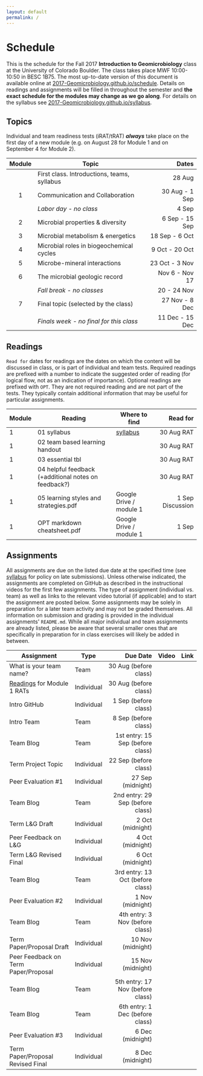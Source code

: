 ```yaml
---
layout: default
permalink: /
---
```


# Schedule

This is the schedule for the Fall 2017 **Introduction to Geomicrobiology** class at the University of Colorado Boulder. The class takes place MWF 10:00-10:50 in BESC 1B75. The most up-to-date version of this document is available online at [2017-Geomicrobiology.github.io/schedule](https://2017-Geomicrobiology.github.io/schedule). Details on readings and assignments will be filled in throughout the semester and **the exact schedule for the modules may change as we go along**. For details on the syllabus see [2017-Geomicrobiology.github.io/syllabus](https://2017-Geomicrobiology.github.io/syllabus).

## Topics

Individual and team readiness tests (iRAT/tRAT) ***always*** take place on the first day of a new module (e.g. on August 28 for Module 1 and on September 4 for Module 2).

| Module | Topic                                       |           Dates |
|:------:|---------------------------------------------|----------------:|
|        | First class. Introductions, teams, syllabus |          28 Aug |
|   1    | Communication and Collaboration             |  30 Aug - 1 Sep |
|        | *Labor day - no class*                      |           4 Sep |
|   2    | Microbial properties & diversity            |  6 Sep - 15 Sep |
|   3    | Microbial metabolism & energetics           |  18 Sep - 6 Oct |
|   4    | Microbial roles in biogeochemical cycles    |  9 Oct - 20 Oct |
|   5    | Microbe-mineral interactions                |  23 Oct - 3 Nov |
|   6    | The microbial geologic record               |  Nov 6 - Nov 17 |
|        | *Fall break - no classes*                   |     20 - 24 Nov |
|   7    | Final topic (selected by the class)         |  27 Nov - 8 Dec |
|        | *Finals week - no final for this class*     | 11 Dec - 15 Dec |


## Readings

`Read for` dates for readings are the dates on which the content will be discussed in class, or is part of individual and team tests. Required readings are prefixed with a number to indicate the suggested order of reading (for logical flow, not as an indication of importance). Optional readings are prefixed with `OPT`. They are not required reading and are not part of the tests. They typically contain additional information that may be useful for particular assignments.

Module | Reading                                              | Where to find                                               | Read for
-------|------------------------------------------------------|-------------------------------------------------------------|--------:
1      | 01 syllabus                                          | [syllabus](https://2017-Geomicrobiology.github.io/syllabus) |   30 Aug RAT
1      | 02 team based learning handout                       |                                                             |   30 Aug RAT
1      | 03 essential tbl                                     |                                                             |   30 Aug RAT
1      | 04 helpful feedback (+additional notes on feedback?) |                                                             |   30 Aug RAT
1      | 05 learning styles and strategies.pdf                | Google Drive / module 1                                     |    1 Sep Discussion
1      | OPT markdown cheatsheet.pdf                          | Google Drive / module 1                                     |    1 Sep


## Assignments

All assignments are due on the listed due date at the specified time (see [syllabus](https://2017-Geomicrobiology.github.io/syllabus) for policy on late submissions). Unless otherwise indicated, the assignments are completed on GitHub as described in the instructional videos for the first few assignments. The type of assignment (individual vs. team) as well as links to the relevant video tutorial (if applicable) and to start the assignment are posted below. Some assignments may be solely in preparation for a later team activity and may not be graded themselves. All information on submission and grading is provided in the individual assignments' `README.md`. While all major individual and team assignments are already listed, please be aware that several smaller ones that are specifically in preparation for in class exercises will likely be added in between.

Assignment                           | Type       |                         Due Date | Video | Link
-------------------------------------|------------|---------------------------------:|-------|-----
What is your team name?              | Team       |            30 Aug (before class) |       |
[Readings](#readings) for Module 1 RATs | Individual | 30 Aug (before class) | |
Intro GitHub                         | Individual |             1 Sep (before class) |       |
Intro Team                           | Team       |             8 Sep (before class) |       |
Team Blog                            | Team       | 1st entry: 15 Sep (before class) |       |
Term Project Topic                   | Individual |            22 Sep (before class) |       |
Peer Evaluation #1                   | Individual |                27 Sep (midnight) |       |
Team Blog                            | Team       | 2nd entry: 29 Sep (before class) |       |
Term L&G Draft                       | Individual |                 2 Oct (midnight) |       |
Peer Feedback on L&G                 | Individual |                 4 Oct (midnight) |       |
Term L&G Revised Final               | Individual |                 6 Oct (midnight) |       |
Team Blog                            | Team       | 3rd entry: 13 Oct (before class) |       |
Peer Evaluation #2                   | Individual |                 1 Nov (midnight) |       |
Team Blog                            | Team       |  4th entry: 3 Nov (before class) |       |
Term Paper/Proposal Draft            | Individual |                10 Nov (midnight) |       |
Peer Feedback on Term Paper/Proposal | Individual |                15 Nov (midnight) |       |
Team Blog                            | Team       | 5th entry: 17 Nov (before class) |       |
Team Blog                            | Team       |  6th entry: 1 Dec (before class) |       |
Peer Evaluation #3                   | Individual |                 6 Dec (midnight) |       |
Term Paper/Proposal Revised Final    | Individual |                 8 Dec (midnight) |       |
